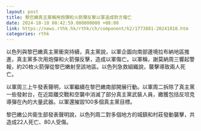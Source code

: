 ```yaml
---
layout: post
title: 黎巴嫩真主黨稱用炮彈和火箭彈反擊以軍造成對方傷亡
date: 2024-10-10 00:42:59.000000000 +08:00
link: https://news.rthk.hk/rthk/ch/component/k2/1773881-20241010.htm
categories: rthk
---
```


以色列與黎巴嫩真主黨衝突持續，真主黨說，以軍企圖向南部邊境拉布納地區推進，真主黨多次用炮彈和火箭彈反擊，造成以軍傷亡。以軍稱，謝莫納周三響起警報，約20枚火箭彈從黎巴嫩射至該地區。以色列急救組織說，襲擊導致兩人死亡。

以軍周三上午發表聲明，以軍繼續在黎巴嫩南部開展行動。以軍周二拆除了真主黨一些發射台，在近距離交戰和空襲中消滅了部分真主黨武裝人員，繳獲包括反坦克導彈在內的大量武器。以軍還摧毀100多個真主黨目標。

黎巴嫩公共衛生部發表聲明說，以色列周二對多個地方的城鎮和村莊發動襲擊，共造成22人死亡、80人受傷。
